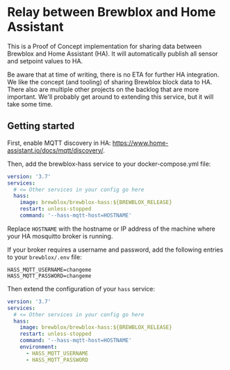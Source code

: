 # Relay between Brewblox and Home Assistant

This is a Proof of Concept implementation for sharing data between Brewblox and Home Assistant (HA).
It will automatically publish all sensor and setpoint values to HA.

Be aware that at time of writing, there is no ETA for further HA integration.
We like the concept (and tooling) of sharing Brewblox block data to HA.
There also are multiple other projects on the backlog that are more important.
We'll probably get around to extending this service, but it will take some time.

## Getting started

First, enable MQTT discovery in HA: https://www.home-assistant.io/docs/mqtt/discovery/.

Then, add the brewblox-hass service to your docker-compose.yml file:

```yml
version: '3.7'
services:
  # <= Other services in your config go here
  hass:
    image: brewblox/brewblox-hass:${BREWBLOX_RELEASE}
    restart: unless-stopped
    command: '--hass-mqtt-host=HOSTNAME'
```

Replace `HOSTNAME` with the hostname or IP address of the machine where your HA mosquitto broker is running.

If your broker requires a username and password, add the following entries to your `brewblox/.env` file:

```
HASS_MQTT_USERNAME=changeme
HASS_MQTT_PASSWORD=changeme
```

Then extend the configuration of your `hass` service:

```yml
version: '3.7'
services:
  # <= Other services in your config go here
  hass:
    image: brewblox/brewblox-hass:${BREWBLOX_RELEASE}
    restart: unless-stopped
    command: '--hass-mqtt-host=HOSTNAME'
    environment:
      - HASS_MQTT_USERNAME
      - HASS_MQTT_PASSWORD
```

